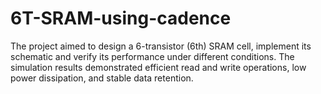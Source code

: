 # 6T-SRAM-using-cadence
The project aimed to design a 6-transistor (6th)  SRAM cell, implement its schematic and verify its performance under different conditions. The  simulation results demonstrated efficient read and write operations, low power dissipation, and  stable data retention. 
